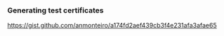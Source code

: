 
### Generating test certificates

https://gist.github.com/anmonteiro/a174fd2aef439cb3f4e231afa3afae65
